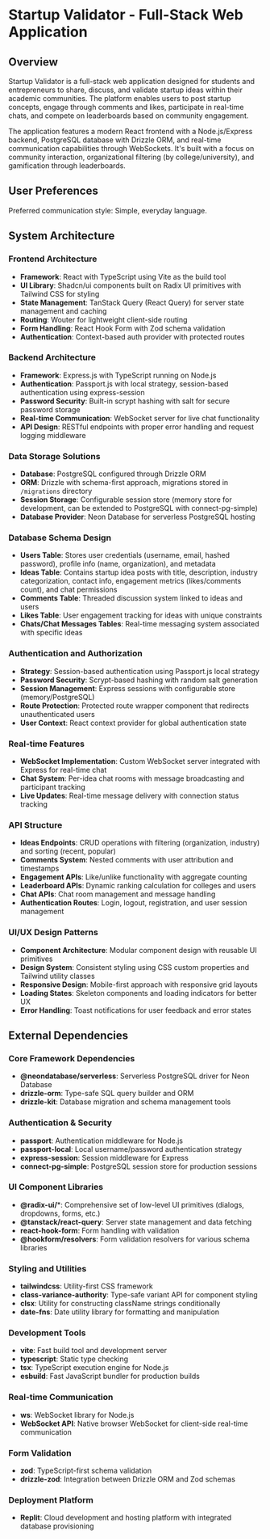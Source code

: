 # Startup Validator - Full-Stack Web Application

## Overview

Startup Validator is a full-stack web application designed for students and entrepreneurs to share, discuss, and validate startup ideas within their academic communities. The platform enables users to post startup concepts, engage through comments and likes, participate in real-time chats, and compete on leaderboards based on community engagement.

The application features a modern React frontend with a Node.js/Express backend, PostgreSQL database with Drizzle ORM, and real-time communication capabilities through WebSockets. It's built with a focus on community interaction, organizational filtering (by college/university), and gamification through leaderboards.

## User Preferences

Preferred communication style: Simple, everyday language.

## System Architecture

### Frontend Architecture
- **Framework**: React with TypeScript using Vite as the build tool
- **UI Library**: Shadcn/ui components built on Radix UI primitives with Tailwind CSS for styling
- **State Management**: TanStack Query (React Query) for server state management and caching
- **Routing**: Wouter for lightweight client-side routing
- **Form Handling**: React Hook Form with Zod schema validation
- **Authentication**: Context-based auth provider with protected routes

### Backend Architecture
- **Framework**: Express.js with TypeScript running on Node.js
- **Authentication**: Passport.js with local strategy, session-based authentication using express-session
- **Password Security**: Built-in scrypt hashing with salt for secure password storage
- **Real-time Communication**: WebSocket server for live chat functionality
- **API Design**: RESTful endpoints with proper error handling and request logging middleware

### Data Storage Solutions
- **Database**: PostgreSQL configured through Drizzle ORM
- **ORM**: Drizzle with schema-first approach, migrations stored in `/migrations` directory
- **Session Storage**: Configurable session store (memory store for development, can be extended to PostgreSQL with connect-pg-simple)
- **Database Provider**: Neon Database for serverless PostgreSQL hosting

### Database Schema Design
- **Users Table**: Stores user credentials (username, email, hashed password), profile info (name, organization), and metadata
- **Ideas Table**: Contains startup idea posts with title, description, industry categorization, contact info, engagement metrics (likes/comments count), and chat permissions
- **Comments Table**: Threaded discussion system linked to ideas and users
- **Likes Table**: User engagement tracking for ideas with unique constraints
- **Chats/Chat Messages Tables**: Real-time messaging system associated with specific ideas

### Authentication and Authorization
- **Strategy**: Session-based authentication using Passport.js local strategy
- **Password Security**: Scrypt-based hashing with random salt generation
- **Session Management**: Express sessions with configurable store (memory/PostgreSQL)
- **Route Protection**: Protected route wrapper component that redirects unauthenticated users
- **User Context**: React context provider for global authentication state

### Real-time Features
- **WebSocket Implementation**: Custom WebSocket server integrated with Express for real-time chat
- **Chat System**: Per-idea chat rooms with message broadcasting and participant tracking
- **Live Updates**: Real-time message delivery with connection status tracking

### API Structure
- **Ideas Endpoints**: CRUD operations with filtering (organization, industry) and sorting (recent, popular)
- **Comments System**: Nested comments with user attribution and timestamps
- **Engagement APIs**: Like/unlike functionality with aggregate counting
- **Leaderboard APIs**: Dynamic ranking calculation for colleges and users
- **Chat APIs**: Chat room management and message handling
- **Authentication Routes**: Login, logout, registration, and user session management

### UI/UX Design Patterns
- **Component Architecture**: Modular component design with reusable UI primitives
- **Design System**: Consistent styling using CSS custom properties and Tailwind utility classes
- **Responsive Design**: Mobile-first approach with responsive grid layouts
- **Loading States**: Skeleton components and loading indicators for better UX
- **Error Handling**: Toast notifications for user feedback and error states

## External Dependencies

### Core Framework Dependencies
- **@neondatabase/serverless**: Serverless PostgreSQL driver for Neon Database
- **drizzle-orm**: Type-safe SQL query builder and ORM
- **drizzle-kit**: Database migration and schema management tools

### Authentication & Security
- **passport**: Authentication middleware for Node.js
- **passport-local**: Local username/password authentication strategy
- **express-session**: Session middleware for Express
- **connect-pg-simple**: PostgreSQL session store for production sessions

### UI Component Libraries
- **@radix-ui/***: Comprehensive set of low-level UI primitives (dialogs, dropdowns, forms, etc.)
- **@tanstack/react-query**: Server state management and data fetching
- **react-hook-form**: Form handling with validation
- **@hookform/resolvers**: Form validation resolvers for various schema libraries

### Styling and Utilities
- **tailwindcss**: Utility-first CSS framework
- **class-variance-authority**: Type-safe variant API for component styling
- **clsx**: Utility for constructing className strings conditionally
- **date-fns**: Date utility library for formatting and manipulation

### Development Tools
- **vite**: Fast build tool and development server
- **typescript**: Static type checking
- **tsx**: TypeScript execution engine for Node.js
- **esbuild**: Fast JavaScript bundler for production builds

### Real-time Communication
- **ws**: WebSocket library for Node.js
- **WebSocket API**: Native browser WebSocket for client-side real-time communication

### Form Validation
- **zod**: TypeScript-first schema validation
- **drizzle-zod**: Integration between Drizzle ORM and Zod schemas

### Deployment Platform
- **Replit**: Cloud development and hosting platform with integrated database provisioning